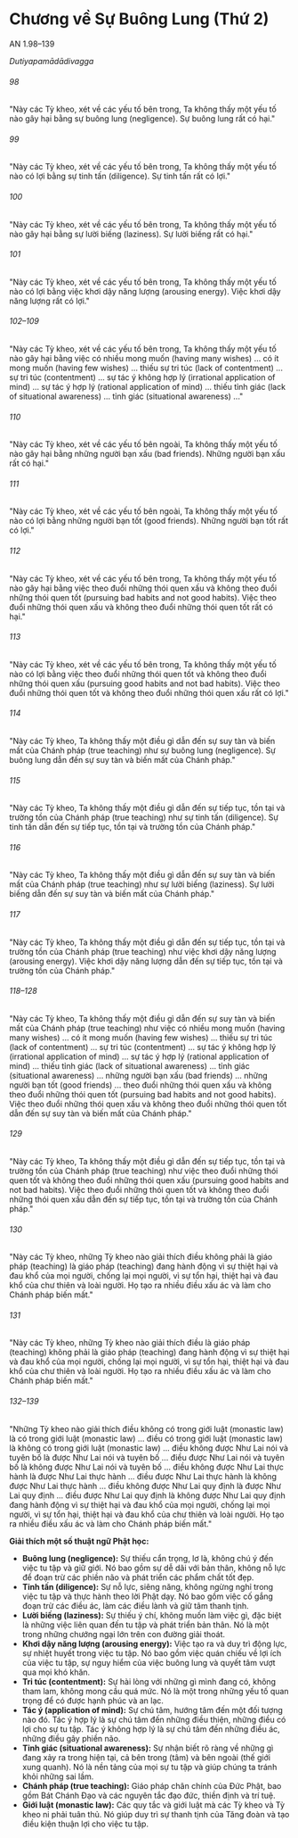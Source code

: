 # Chương về Sự Buông Lung (Thứ 2)

AN 1.98–139

_Dutiyapamādādivagga_

###### 98

"Này các Tỳ kheo, xét về các yếu tố bên trong, Ta không thấy một yếu tố nào gây hại bằng sự buông lung (negligence). Sự buông lung rất có hại."

###### 99

"Này các Tỳ kheo, xét về các yếu tố bên trong, Ta không thấy một yếu tố nào có lợi bằng sự tinh tấn (diligence). Sự tinh tấn rất có lợi."

###### 100

"Này các Tỳ kheo, xét về các yếu tố bên trong, Ta không thấy một yếu tố nào gây hại bằng sự lười biếng (laziness). Sự lười biếng rất có hại."

###### 101

"Này các Tỳ kheo, xét về các yếu tố bên trong, Ta không thấy một yếu tố nào có lợi bằng việc khơi dậy năng lượng (arousing energy). Việc khơi dậy năng lượng rất có lợi."

###### 102–109

"Này các Tỳ kheo, xét về các yếu tố bên trong, Ta không thấy một yếu tố nào gây hại bằng việc có nhiều mong muốn (having many wishes) ... có ít mong muốn (having few wishes) ... thiếu sự tri túc (lack of contentment) ... sự tri túc (contentment) ... sự tác ý không hợp lý (irrational application of mind) ... sự tác ý hợp lý (rational application of mind) ... thiếu tỉnh giác (lack of situational awareness) ... tỉnh giác (situational awareness) ..."

###### 110

"Này các Tỳ kheo, xét về các yếu tố bên ngoài, Ta không thấy một yếu tố nào gây hại bằng những người bạn xấu (bad friends). Những người bạn xấu rất có hại."

###### 111

"Này các Tỳ kheo, xét về các yếu tố bên ngoài, Ta không thấy một yếu tố nào có lợi bằng những người bạn tốt (good friends). Những người bạn tốt rất có lợi."

###### 112

"Này các Tỳ kheo, xét về các yếu tố bên trong, Ta không thấy một yếu tố nào gây hại bằng việc theo đuổi những thói quen xấu và không theo đuổi những thói quen tốt (pursuing bad habits and not good habits). Việc theo đuổi những thói quen xấu và không theo đuổi những thói quen tốt rất có hại."

###### 113

"Này các Tỳ kheo, xét về các yếu tố bên trong, Ta không thấy một yếu tố nào có lợi bằng việc theo đuổi những thói quen tốt và không theo đuổi những thói quen xấu (pursuing good habits and not bad habits). Việc theo đuổi những thói quen tốt và không theo đuổi những thói quen xấu rất có lợi."

###### 114

"Này các Tỳ kheo, Ta không thấy một điều gì dẫn đến sự suy tàn và biến mất của Chánh pháp (true teaching) như sự buông lung (negligence). Sự buông lung dẫn đến sự suy tàn và biến mất của Chánh pháp."

###### 115

"Này các Tỳ kheo, Ta không thấy một điều gì dẫn đến sự tiếp tục, tồn tại và trường tồn của Chánh pháp (true teaching) như sự tinh tấn (diligence). Sự tinh tấn dẫn đến sự tiếp tục, tồn tại và trường tồn của Chánh pháp."

###### 116

"Này các Tỳ kheo, Ta không thấy một điều gì dẫn đến sự suy tàn và biến mất của Chánh pháp (true teaching) như sự lười biếng (laziness). Sự lười biếng dẫn đến sự suy tàn và biến mất của Chánh pháp."

###### 117

"Này các Tỳ kheo, Ta không thấy một điều gì dẫn đến sự tiếp tục, tồn tại và trường tồn của Chánh pháp (true teaching) như việc khơi dậy năng lượng (arousing energy). Việc khơi dậy năng lượng dẫn đến sự tiếp tục, tồn tại và trường tồn của Chánh pháp."

###### 118–128

"Này các Tỳ kheo, Ta không thấy một điều gì dẫn đến sự suy tàn và biến mất của Chánh pháp (true teaching) như việc có nhiều mong muốn (having many wishes) ... có ít mong muốn (having few wishes) ... thiếu sự tri túc (lack of contentment) ... sự tri túc (contentment) ... sự tác ý không hợp lý (irrational application of mind) ... sự tác ý hợp lý (rational application of mind) ... thiếu tỉnh giác (lack of situational awareness) ... tỉnh giác (situational awareness) ... những người bạn xấu (bad friends) ... những người bạn tốt (good friends) ... theo đuổi những thói quen xấu và không theo đuổi những thói quen tốt (pursuing bad habits and not good habits). Việc theo đuổi những thói quen xấu và không theo đuổi những thói quen tốt dẫn đến sự suy tàn và biến mất của Chánh pháp."

###### 129

"Này các Tỳ kheo, Ta không thấy một điều gì dẫn đến sự tiếp tục, tồn tại và trường tồn của Chánh pháp (true teaching) như việc theo đuổi những thói quen tốt và không theo đuổi những thói quen xấu (pursuing good habits and not bad habits). Việc theo đuổi những thói quen tốt và không theo đuổi những thói quen xấu dẫn đến sự tiếp tục, tồn tại và trường tồn của Chánh pháp."

###### 130

"Này các Tỳ kheo, những Tỳ kheo nào giải thích điều không phải là giáo pháp (teaching) là giáo pháp (teaching) đang hành động vì sự thiệt hại và đau khổ của mọi người, chống lại mọi người, vì sự tổn hại, thiệt hại và đau khổ của chư thiên và loài người. Họ tạo ra nhiều điều xấu ác và làm cho Chánh pháp biến mất."

###### 131

"Này các Tỳ kheo, những Tỳ kheo nào giải thích điều là giáo pháp (teaching) không phải là giáo pháp (teaching) đang hành động vì sự thiệt hại và đau khổ của mọi người, chống lại mọi người, vì sự tổn hại, thiệt hại và đau khổ của chư thiên và loài người. Họ tạo ra nhiều điều xấu ác và làm cho Chánh pháp biến mất."

###### 132–139

"Những Tỳ kheo nào giải thích điều không có trong giới luật (monastic law) là có trong giới luật (monastic law) ... điều có trong giới luật (monastic law) là không có trong giới luật (monastic law) ... điều không được Như Lai nói và tuyên bố là được Như Lai nói và tuyên bố ... điều được Như Lai nói và tuyên bố là không được Như Lai nói và tuyên bố ... điều không được Như Lai thực hành là được Như Lai thực hành ... điều được Như Lai thực hành là không được Như Lai thực hành ... điều không được Như Lai quy định là được Như Lai quy định ... điều được Như Lai quy định là không được Như Lai quy định đang hành động vì sự thiệt hại và đau khổ của mọi người, chống lại mọi người, vì sự tổn hại, thiệt hại và đau khổ của chư thiên và loài người. Họ tạo ra nhiều điều xấu ác và làm cho Chánh pháp biến mất."

**Giải thích một số thuật ngữ Phật học:**

*   **Buông lung (negligence):** Sự thiếu cẩn trọng, lơ là, không chú ý đến việc tu tập và giữ giới. Nó bao gồm sự dễ dãi với bản thân, không nỗ lực để đoạn trừ các phiền não và phát triển các phẩm chất tốt đẹp.
*   **Tinh tấn (diligence):** Sự nỗ lực, siêng năng, không ngừng nghỉ trong việc tu tập và thực hành theo lời Phật dạy. Nó bao gồm việc cố gắng đoạn trừ các điều ác, làm các điều lành và giữ tâm thanh tịnh.
*   **Lười biếng (laziness):** Sự thiếu ý chí, không muốn làm việc gì, đặc biệt là những việc liên quan đến tu tập và phát triển bản thân. Nó là một trong những chướng ngại lớn trên con đường giải thoát.
*   **Khơi dậy năng lượng (arousing energy):** Việc tạo ra và duy trì động lực, sự nhiệt huyết trong việc tu tập. Nó bao gồm việc quán chiếu về lợi ích của việc tu tập, sự nguy hiểm của việc buông lung và quyết tâm vượt qua mọi khó khăn.
*   **Tri túc (contentment):** Sự hài lòng với những gì mình đang có, không tham lam, không mong cầu quá mức. Nó là một trong những yếu tố quan trọng để có được hạnh phúc và an lạc.
*   **Tác ý (application of mind):** Sự chú tâm, hướng tâm đến một đối tượng nào đó. Tác ý hợp lý là sự chú tâm đến những điều thiện, những điều có lợi cho sự tu tập. Tác ý không hợp lý là sự chú tâm đến những điều ác, những điều gây phiền não.
*   **Tỉnh giác (situational awareness):** Sự nhận biết rõ ràng về những gì đang xảy ra trong hiện tại, cả bên trong (tâm) và bên ngoài (thế giới xung quanh). Nó là nền tảng của mọi sự tu tập và giúp chúng ta tránh khỏi những sai lầm.
*   **Chánh pháp (true teaching):** Giáo pháp chân chính của Đức Phật, bao gồm Bát Chánh Đạo và các nguyên tắc đạo đức, thiền định và trí tuệ.
*   **Giới luật (monastic law):** Các quy tắc và giới luật mà các Tỳ kheo và Tỳ kheo ni phải tuân thủ. Nó giúp duy trì sự thanh tịnh của Tăng đoàn và tạo điều kiện thuận lợi cho việc tu tập.
